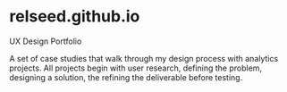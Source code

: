 # relseed.github.io
UX Design Portfolio

A set of case studies that walk through my design process with analytics projects. All projects begin with user research, defining the problem, designing a solution, the refining the deliverable before testing.
